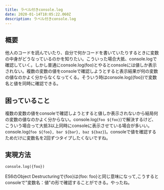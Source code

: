 ```yaml
---
title: ラベル付きconsole.log
date: 2020-01-14T18:05:22.060Z
description: ラベル付きconsole.log
---
```

## 概要
他人のコードを読んでいたり、自分で何かコードを書いていたりするときに変数の中身がどうなっているのかを知りたい。こういった場合大抵、console.logで確認していく。しかし普通にconsole.log(foo)とやるとconsoleには値しか表示されない。複数の変数の値をconsoleで確認しようとすると表示結果が何の変数の値なのかよく分からなくなってくる。そういう時はconsole.log({foo})で変数名と値を同時に確認できる。

## 困っていること
複数の変数の値をconsoleで確認しようとすると値しか表示されないから結局何の変数の値なのかよく分からない。console.log(`foo ${foo}`)で解決するけど、こういう場合って大抵3以上同時にconsoleに表示させている場合が多いい。console.log(`foo ${foo}, bar ${bar}, baz ${baz}`)。consoleで値を確認するためだけに変数名を2回ずつタイプしたくないですね。

## 実現方法

```
console.log({foo})
```
ES6のObject Destructuringで{foo}は{foo: foo}と同じ意味になって,こうするとconsoleで"変数名：値"の形で確認することができる。やったね。
